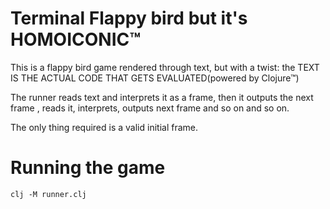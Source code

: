 # Terminal Flappy bird but it's HOMOICONIC™ 

This is a flappy bird game rendered through text, but with a twist: the
TEXT IS THE ACTUAL CODE THAT GETS EVALUATED(powered by Clojure™)

The runner reads text and interprets it as a frame, then it outputs the next frame
, reads it, interprets, outputs next frame and so on and so on.

The only thing required is a valid initial frame.

# Running the game

`clj -M runner.clj`
